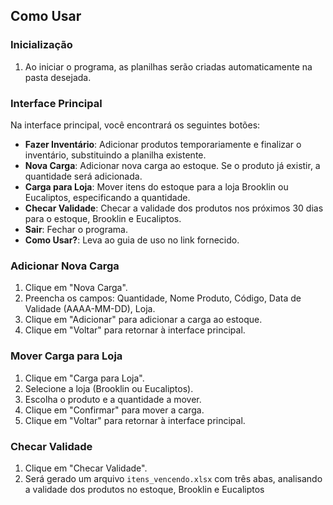 
## Como Usar

### Inicialização

1. Ao iniciar o programa, as planilhas serão criadas automaticamente na pasta desejada.

### Interface Principal

Na interface principal, você encontrará os seguintes botões:

- **Fazer Inventário**: Adicionar produtos temporariamente e finalizar o inventário, substituindo a planilha existente.
- **Nova Carga**: Adicionar nova carga ao estoque. Se o produto já existir, a quantidade será adicionada.
- **Carga para Loja**: Mover itens do estoque para a loja Brooklin ou Eucaliptos, especificando a quantidade.
- **Checar Validade**: Checar a validade dos produtos nos próximos 30 dias para o estoque, Brooklin e Eucaliptos.
- **Sair**: Fechar o programa.
- **Como Usar?**: Leva ao guia de uso no link fornecido.

### Adicionar Nova Carga

1. Clique em "Nova Carga".
2. Preencha os campos: Quantidade, Nome Produto, Código, Data de Validade (AAAA-MM-DD), Loja.
3. Clique em "Adicionar" para adicionar a carga ao estoque.
4. Clique em "Voltar" para retornar à interface principal.

### Mover Carga para Loja

1. Clique em "Carga para Loja".
2. Selecione a loja (Brooklin ou Eucaliptos).
3. Escolha o produto e a quantidade a mover.
4. Clique em "Confirmar" para mover a carga.
5. Clique em "Voltar" para retornar à interface principal.

### Checar Validade

1. Clique em "Checar Validade".
2. Será gerado um arquivo `itens_vencendo.xlsx` com três abas, analisando a validade dos produtos no estoque, Brooklin e Eucaliptos
